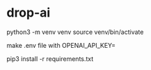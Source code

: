 # drop-ai

python3 -m venv venv
source venv/bin/activate

make .env file with
OPENAI_API_KEY=

pip3 install -r requirements.txt
